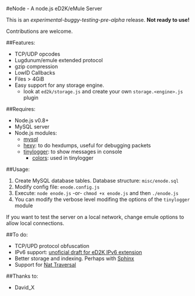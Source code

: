 #eNode - A node.js eD2K/eMule Server

This is an *experimental-buggy-testing-pre-alpha* release. **Not ready to use!**

Contributions are welcome.

##Features:

* TCP/UDP opcodes
* Lugdunum/emule extended protocol
* gzip compression
* LowID Callbacks
* Files > 4GiB
* Easy support for any storage engine.
  * look at `ed2k/storage.js` and create your own `storage.<engine>.js` plugin

##Requires:

* Node.js v0.8+
* MySQL server
* Node.js modules:
  * [mysql](https://github.com/felixge/node-mysql)
  * [hexy](https://github.com/a2800276/hexy.js): to do hexdumps, useful for debugging packets
  * [tinylogger](https://github.com/petermrg/tinylogger): to show messages in console
    * [colors](https://github.com/Marak/colors.js): used in tinylogger

##Usage:

1. Create MySQL database tables. Database structure: `misc/enode.sql`
2. Modify config file: `enode.config.js`
3. Execute: `node enode.js` -or- `chmod +x enode.js` and then `./enode.js`
4. You can modify the verbose level modifing the options of the `tinylogger` module

If you want to test the server on a local network, change emule options to allow local connections.

##To do:

* TCP/UPD protocol obfuscation
* IPv6 support: [unoficial draft for eD2K IPv6 extension](http://piratenpad.de/p/ed2kIPv6)
* Better storage and indexing. Perhaps with [Sphinx](http://sphinxsearch.com/)
* Support for [Nat Traversal](http://en.wikipedia.org/wiki/NAT_traversal)

##Thanks to:

* David_X
